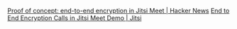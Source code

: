 
[Proof of concept: end-to-end encryption in Jitsi Meet | Hacker News](https://news.ycombinator.com/item?id=22855407)
[End to End Encryption Calls in Jitsi Meet Demo | Jitsi](https://jitsi.org/blog/e2ee/)
